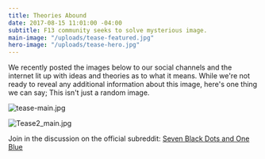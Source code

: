 ```yaml
---
title: Theories Abound
date: 2017-08-15 11:01:00 -04:00
subtitle: F13 community seeks to solve mysterious image.
main-image: "/uploads/tease-featured.jpg"
hero-image: "/uploads/tease-hero.jpg"
---
```


We recently posted the images below to our social channels and the internet lit up with ideas and theories as to what it means. While we're not ready to reveal any additional information about this image, here's one thing we can say; This isn't just a random image.

![tease-main.jpg](/uploads/tease-main.jpg)

![Tease2_main.jpg](/uploads/Tease2_main.jpg)


Join in the discussion on the official subreddit: [Seven Black Dots and One Blue](https://www.reddit.com/r/F13thegame/comments/6tbsb9/seven_black_dots_one_blue_dot_speculation/?st=j6dya8q2&sh=9e558478) 